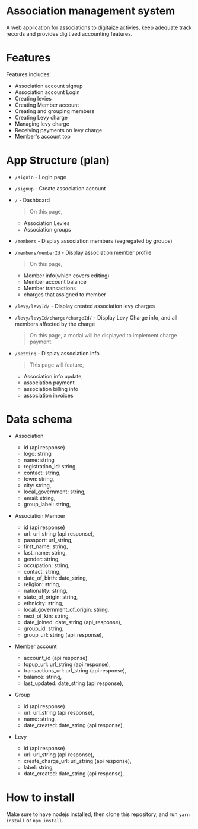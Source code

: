 # Association management system

A web application for associations to digitaize activies, keep adequate track records and provides digitized accounting features.

# Features

Features includes:
- Association account signup
- Association account Login
- Creating levies
- Creating Member account
- Creating and grouping members
- Creating Levy charge
- Managing levy charge
- Receiving payments on levy charge
- Member's account top


# App Structure (plan)

- `/signin` - Login page

- `/signup` - Create association account

- `/` - Dashboard
    > On this page,
    - Association Levies
    - Association groups

- `/members` - Display association members (segregated by groups)

- `/members/memberId` - Display association member profile
    > On this page,
    - Member info(which covers editing)
    - Member account balance
    - Member transactions
    - charges that assigned to member

- `/levy/levyId/` - Display created association levy charges

- `/levy/levyId/charge/chargeId/` - Display Levy Charge info, and all members affected by the charge
    > On this page, a modal will be displayed to implement charge payment.

- `/setting` - Display association info
    > This page will feature,
    - Association info update,
    - association payment
    - association billing info
    - association invoices


# Data schema
- Association
    - id (api response)
    - logo: string
    - name: string
    - registration_id: string,
    - contact: string,
    - town: string,
    - city: string,
    - local_government: string,
    - email: string,
    - group_label: string,

- Association Member
    - id (api response)
    - url: url_string (api response),
    - passport: url_string,
    - first_name: string,
    - last_name: string,
    - gender: string,
    - occupation: string,
    - contact: string,
    - date_of_birth: date_string,
    - religion: string,
    - nationality: string,
    - state_of_origin: string,
    - ethnicity: string,
    - local_government_of_origin: string,
    - next_of_kin: string,
    - date_joined: date_string (api_response),
    - group_id: string,
    - group_url: string (api_response),

- Member account
    - account_id (api response)
    - topup_url: url_string (api response),
    - transactions_url: url_string (api response),
    - balance: string,
    - last_updated: date_string (api response),

- Group
    - id (api response)
    - url: url_string (api response),
    - name: string,
    - date_created: date_string (api response),

- Levy
    - id (api response)
    - url: url_string (api response),
    - create_charge_url: url_string (api response),
    - label: string,
    - date_created: date_string (api response),


# How to install

Make sure to have nodejs installed, then clone this repository, and run `yarn install` or  `npm install`.